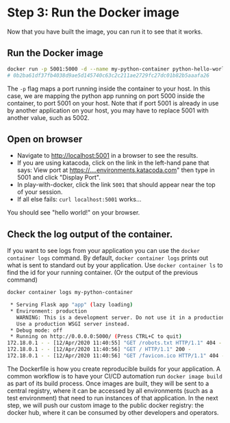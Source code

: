 # Step 3: Run the Docker image

Now that you have built the image, you can run it to see that it works.

## Run the Docker image

```bash
docker run -p 5001:5000 -d --name my-python-container python-hello-world
# 0b2ba61df37fb4038d9ae5d145740c63c2c211ae2729fc27dc01b82b5aaafa26
```

The `-p` flag maps a port running inside the container to your host. In this case, we are mapping the python app running on port 5000 inside the container, to port 5001 on your host. Note that if port 5001 is already in use by another application on your host, you may have to replace 5001 with another value, such as 5002.

## Open on browser

* Navigate to [http://localhost:5001](http://localhost:5001) in a browser to see the results.
* If you are using katacoda, click on the link in the left-hand pane that says: View port at [https://....environments.katacoda.com](https://....environments.katacoda.com)" then type in 5001 and click "Display Port".
* In play-with-docker, click the link `5001` that should appear near the top of your session.
* If all else fails: `curl localhost:5001` works...

You should see "hello world!" on your browser.

## Check the log output of the container.

If you want to see logs from your application you can use the `docker container logs` command. By default, `docker container logs` prints out what is sent to standard out by your application. Use `docker container ls` to find the id for your running container. \(Or the output of the previous command\)

```bash
docker container logs my-python-container
```

```bash
 * Serving Flask app "app" (lazy loading)
 * Environment: production
   WARNING: This is a development server. Do not use it in a production deployment.
   Use a production WSGI server instead.
 * Debug mode: off
 * Running on http://0.0.0.0:5000/ (Press CTRL+C to quit)
172.18.0.1 - - [12/Apr/2020 11:40:55] "GET /robots.txt HTTP/1.1" 404 -
172.18.0.1 - - [12/Apr/2020 11:40:56] "GET / HTTP/1.1" 200 -
172.18.0.1 - - [12/Apr/2020 11:40:56] "GET /favicon.ico HTTP/1.1" 404 -
```

The Dockerfile is how you create reproducible builds for your application. A common workflow is to have your CI/CD automation run `docker image build` as part of its build process. Once images are built, they will be sent to a central registry, where it can be accessed by all environments \(such as a test environment\) that need to run instances of that application. In the next step, we will push our custom image to the public docker registry: the docker hub, where it can be consumed by other developers and operators.

